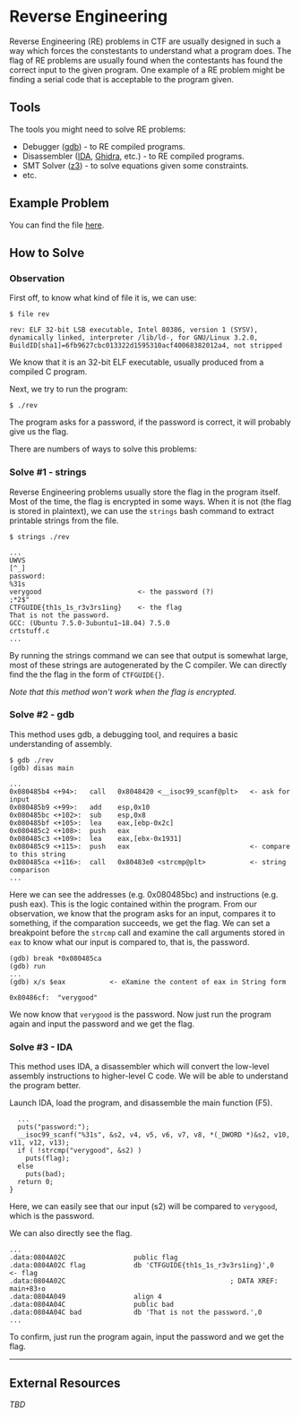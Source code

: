 # Reverse Engineering
Reverse Engineering (RE) problems in CTF are usually designed in such a way which forces the constestants to understand what a program does. The flag of RE problems are usually found when the contestants has found the correct input to the given program. One example of a RE problem might be finding a serial code that is acceptable to the program given.

## Tools
The tools you might need to solve RE problems:
- Debugger ([gdb](http://www.gdbtutorial.com/tutorial/how-install-gdb)) - to RE compiled programs.
- Disassembler ([IDA](https://www.hex-rays.com/products/ida/), [Ghidra](https://ghidra-sre.org/), etc.) - to RE compiled programs.
- SMT Solver ([z3](https://github.com/Z3Prover/z3)) - to solve equations given some constraints.
- etc.

## Example Problem
You can find the file [here](./example/rev).

## How to Solve

### Observation

First off, to know what kind of file it is, we can use:
```
$ file rev
```
```
rev: ELF 32-bit LSB executable, Intel 80386, version 1 (SYSV), dynamically linked, interpreter /lib/ld-, for GNU/Linux 3.2.0, BuildID[sha1]=6fb9627cbc013322d1595310acf40068382012a4, not stripped
```

We know that it is an 32-bit ELF executable, usually produced from a compiled C program.

Next, we try to run the program:
```
$ ./rev
```
The program asks for a password, if the password is correct, it will probably give us the flag.

There are numbers of ways to solve this problems:

### Solve #1 - strings

Reverse Engineering problems usually store the flag in the program itself. Most of the time, the flag is encrypted in some ways. When it is not (the flag is stored in plaintext), we can use the `strings` bash command to extract printable strings from the file.
```
$ strings ./rev
```
```
...
UWVS
[^_]
password:
%31s
verygood 						<- the password (?)
;*2$"
CTFGUIDE{th1s_1s_r3v3rs1ing} 	<- the flag
That is not the password.
GCC: (Ubuntu 7.5.0-3ubuntu1~18.04) 7.5.0
crtstuff.c
...
```
By running the strings command we can see that output is somewhat large, most of these strings are autogenerated by the C compiler. We can directly find the the flag in the form of `CTFGUIDE{}`.

*Note that this method won't work when the flag is encrypted.*

### Solve #2 - gdb

This method uses gdb, a debugging tool, and requires a basic understanding of assembly.
```
$ gdb ./rev
(gdb) disas main
```
```
...
0x080485b4 <+94>:	call   0x8048420 <__isoc99_scanf@plt> 	<- ask for input
0x080485b9 <+99>:	add    esp,0x10
0x080485bc <+102>:	sub    esp,0x8
0x080485bf <+105>:	lea    eax,[ebp-0x2c]
0x080485c2 <+108>:	push   eax
0x080485c3 <+109>:	lea    eax,[ebx-0x1931]
0x080485c9 <+115>:	push   eax 								<- compare to this string
0x080485ca <+116>:	call   0x80483e0 <strcmp@plt> 			<- string comparison
...
```
Here we can see the addresses (e.g. 0x080485bc) and instructions (e.g. push eax). This is the logic contained within the program. From our observation, we know that the program asks for an input, compares it to something, if the comparation succeeds, we get the flag. We can set a breakpoint before the `strcmp`	call and examine the call arguments stored in `eax` to know what our input is compared to, that is, the password.
```
(gdb) break *0x080485ca
(gdb) run
...
(gdb) x/s $eax 			 <- eXamine the content of eax in String form
```
```
0x80486cf:	"verygood"
```
We now know that `verygood` is the password. Now just run the program again and input the password and we get the flag.

### Solve #3 - IDA

This method uses IDA, a disassembler which will convert the low-level assembly instructions to higher-level C code. We will be able to understand the program better.

Launch IDA, load the program, and disassemble the main function (F5).
```
  ...
  puts("password:");
  __isoc99_scanf("%31s", &s2, v4, v5, v6, v7, v8, *(_DWORD *)&s2, v10, v11, v12, v13);
  if ( !strcmp("verygood", &s2) )
    puts(flag);
  else
    puts(bad);
  return 0;
}
```
Here, we can easily see that our input (s2) will be compared to `verygood`, which is the password.

We can also directly see the flag.
```
...
.data:0804A02C                 public flag
.data:0804A02C flag            db 'CTFGUIDE{th1s_1s_r3v3rs1ing}',0 					<- flag
.data:0804A02C                                         ; DATA XREF: main+83↑o
.data:0804A049                 align 4
.data:0804A04C                 public bad
.data:0804A04C bad             db 'That is not the password.',0
...
```

To confirm, just run the program again, input the password and we get the flag.


---

## External Resources
*TBD*